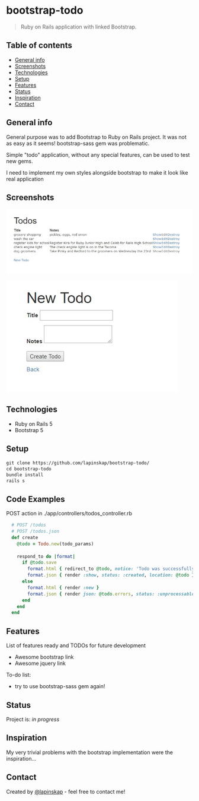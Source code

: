 # bootstrap-todo
> Ruby on Rails application with linked Bootstrap. 

## Table of contents
* [General info](#general-info)
* [Screenshots](#screenshots)
* [Technologies](#technologies)
* [Setup](#setup)
* [Features](#features)
* [Status](#status)
* [Inspiration](#inspiration)
* [Contact](#contact)

## General info
General purpose was to add Bootstrap to Ruby on Rails project. It was not as easy as it seems! bootstrap-sass gem was problematic.

Simple "todo" application, without any special features, can be used to test new gems.

I need to implement my own styles alongside bootstrap to make it look like real application


## Screenshots
![main](https://raw.githubusercontent.com/lapinskap/bootstrap-todo/master/img/main.jpg)

![sub](https://raw.githubusercontent.com/lapinskap/bootstrap-todo/master/img/sub.jpg)

## Technologies
* Ruby on Rails 5
* Bootstrap 5

## Setup
```
git clone https://github.com/lapinskap/bootstrap-todo/
cd bootstrap-todo
bundle install
rails s
```

## Code Examples

POST action in ./app/controllers/todos_controller.rb
```ruby
  # POST /todos
  # POST /todos.json
  def create
    @todo = Todo.new(todo_params)

    respond_to do |format|
      if @todo.save
        format.html { redirect_to @todo, notice: 'Todo was successfully created.' }
        format.json { render :show, status: :created, location: @todo }
      else
        format.html { render :new }
        format.json { render json: @todo.errors, status: :unprocessable_entity }
      end
    end
  end
```

## Features
List of features ready and TODOs for future development
* Awesome bootstrap link 
* Awesome jquery link

To-do list:
* try to use bootstrap-sass gem again!

## Status
Project is: _in progress_

## Inspiration

My very trivial problems with the bootstrap implementation were the inspiration...

## Contact
Created by [@lapinskap](https://www.facebook.com/paulina.lapinska99) - feel free to contact me!
